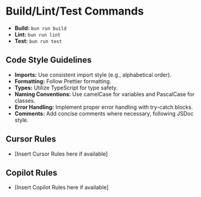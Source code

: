 # Build/Lint/Test Commands

- **Build:** `bun run build`
- **Lint:** `bun run lint`
- **Test:** `bun run test`

## Code Style Guidelines

- **Imports:** Use consistent import style (e.g., alphabetical order).
- **Formatting:** Follow Prettier formatting.
- **Types:** Utilize TypeScript for type safety.
- **Naming Conventions:** Use camelCase for variables and PascalCase for classes.
- **Error Handling:** Implement proper error handling with try-catch blocks.
- **Comments:** Add concise comments where necessary, following JSDoc style.

## Cursor Rules

- [Insert Cursor Rules here if available]

## Copilot Rules

- [Insert Copilot Rules here if available]
